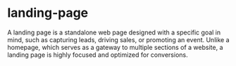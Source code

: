 # landing-page
A landing page is a standalone web page designed with a specific goal in mind, such as capturing leads, driving sales, or promoting an event. Unlike a homepage, which serves as a gateway to multiple sections of a website, a landing page is highly focused and optimized for conversions.
